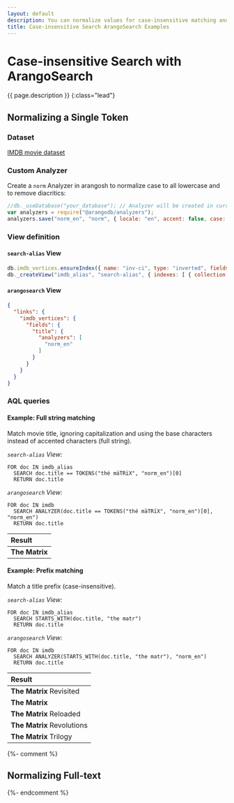 ```yaml
---
layout: default
description: You can normalize values for case-insensitive matching and to ignore diacritics, also in combination with other search techniques
title: Case-insensitive Search ArangoSearch Examples
---
```

# Case-insensitive Search with ArangoSearch

{{ page.description }}
{:class="lead"}

## Normalizing a Single Token

### Dataset

[IMDB movie dataset](arangosearch-example-datasets.html#imdb-movie-dataset)

### Custom Analyzer

Create a `norm` Analyzer in arangosh to normalize case to all lowercase and to
remove diacritics:

```js
//db._useDatabase("your_database"); // Analyzer will be created in current database
var analyzers = require("@arangodb/analyzers");
analyzers.save("norm_en", "norm", { locale: "en", accent: false, case: "lower" }, ["frequency", "norm", "position"]);
```

### View definition

#### `search-alias` View

```js
db.imdb_vertices.ensureIndex({ name: "inv-ci", type: "inverted", fields: [ { name: "title", analyzer: "norm_en" } ] });
db._createView("imdb_alias", "search-alias", { indexes: [ { collection: "imdb_vertices", index: "inv-ci" } ] });
```

#### `arangosearch` View

```json
{
  "links": {
    "imdb_vertices": {
      "fields": {
        "title": {
          "analyzers": [
            "norm_en"
          ]
        }
      }
    }
  }
}
```

### AQL queries

#### Example: Full string matching

Match movie title, ignoring capitalization and using the base characters
instead of accented characters (full string).

_`search-alias` View:_

```aql
FOR doc IN imdb_alias
  SEARCH doc.title == TOKENS("thé mäTRïX", "norm_en")[0]
  RETURN doc.title
```

_`arangosearch` View:_

```aql
FOR doc IN imdb
  SEARCH ANALYZER(doc.title == TOKENS("thé mäTRïX", "norm_en")[0], "norm_en")
  RETURN doc.title
```

| Result |
|:-------|
| **The Matrix** |

#### Example: Prefix matching

Match a title prefix (case-insensitive).

_`search-alias` View:_

```aql
FOR doc IN imdb_alias
  SEARCH STARTS_WITH(doc.title, "the matr")
  RETURN doc.title
```

_`arangosearch` View:_

```aql
FOR doc IN imdb
  SEARCH ANALYZER(STARTS_WITH(doc.title, "the matr"), "norm_en")
  RETURN doc.title
```

| Result |
|:-------|
| **The Matrix** Revisited |
| **The Matrix** |
| **The Matrix** Reloaded |
| **The Matrix** Revolutions |
| **The Matrix** Trilogy |

{%- comment %}
## Normalizing Full-text

{%- endcomment %}
